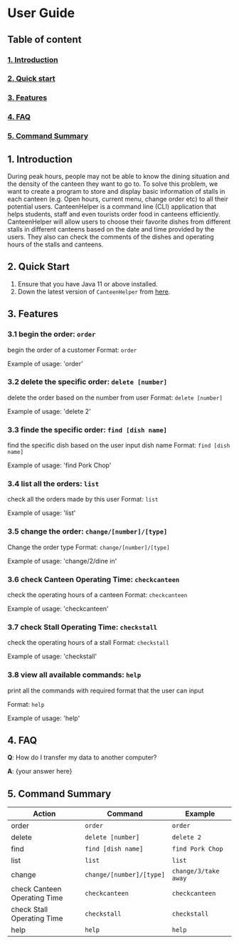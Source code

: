 # User Guide

## Table of content
### [1. Introduction](#1-Introduction1)
### [2. Quick start](#2-Quick-start1)
### [3. Features](#3-Features1)
### [4. FAQ](#4-FAQ1)
### [5. Command Summary](#5-Command-Summary1)


## 1. Introduction

During peak hours, people may not be able to know the dining situation and the density of the canteen they want to go to. To solve this problem, we want to create a program to store and display basic information of stalls in each canteen (e.g. Open hours, current menu, change order etc) to all their potential users. CanteenHelper is a command line (CLI) application that helps students, staff and even tourists order food in canteens efficiently. CanteenHelper will allow users to choose their favorite dishes from different stalls in different canteens based on the date and time provided by the users. They also can check the comments of the dishes and operating hours of the stalls and canteens.


## 2. Quick Start

1. Ensure that you have Java 11 or above installed.
1. Down the latest version of `CanteenHelper` from [here](http://link.to/duke).


## 3. Features 

### 3.1 begin the order: `order`
begin the order of a customer
Format: `order`

Example of usage:
'order'

### 3.2 delete the specific order: `delete [number]`
delete the order based on the number from user
Format: `delete [number]`

Example of usage:
'delete 2'

### 3.3 finde the specific order: `find [dish name]`
find the specific dish based on the user input dish name
Format: `find [dish name]`

Example of usage:
'find Pork Chop'

### 3.4 list all the orders: `list`
check all the orders made by this user
Format: `list`

Example of usage:
'list'

### 3.5 change the order: `change/[number]/[type]`
Change the order type 
Format: `change/[number]/[type]`

Example of usage:
'change/2/dine in'

### 3.6 check Canteen Operating Time: `checkcanteen`
check the operating hours of a canteen 
Format: `checkcanteen`

Example of usage:
'checkcanteen'

### 3.7 check Stall Operating Time: `checkstall`
check the operating hours of a stall 
Format: `checkstall`

Example of usage:
'checkstall'

### 3.8 view all available commands: `help`
print all the commands with required format that the user can input

Format: `help`

Example of usage:
'help'


## 4. FAQ

**Q**: How do I transfer my data to another computer? 

**A**: {your answer here}


## 5. Command Summary

|Action|Command|Example|
|------|-------|-------|
|order|`order`|`order`|
|delete|`delete [number]`|`delete 2`|
|find|`find [dish name]`|`find Pork Chop`|
|list|`list`|`list`|
|change|`change/[number]/[type]`|`change/3/take away`|
|check Canteen Operating Time|`checkcanteen`|`checkcanteen`|
|check Stall Operating Time|`checkstall`|`checkstall`|
|help|`help`|`help`|

